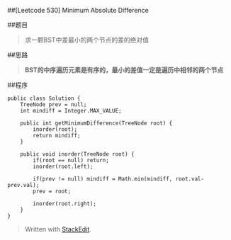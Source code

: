 ##[Leetcode 530] Minimum Absolute Difference

##题目

>求一颗BST中差最小的两个节点的差的绝对值

##思路

>**BST的中序遍历元素是有序的，最小的差值一定是遍历中相邻的两个节点**

##程序

    public class Solution {
	    TreeNode prev = null;
	    int mindiff = Integer.MAX_VALUE;
    
	    public int getMinimumDifference(TreeNode root) {
	        inorder(root);
	        return mindiff;
	    }
    
	    public void inorder(TreeNode root) {
	        if(root == null) return;
	        inorder(root.left);
        
	        if(prev != null) mindiff = Math.min(mindiff, root.val-prev.val);
	        prev = root;
        
	        inorder(root.right);
	    }
	}




> Written with [StackEdit](https://stackedit.io/).